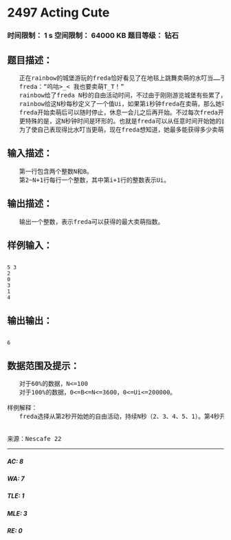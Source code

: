 # 2497 Acting Cute   
### 时间限制： 1 s     空间限制： 64000 KB     题目等级： 钻石  
## 题目描述：  

<pre>
　　正在rainbow的城堡游玩的freda恰好看见了在地毯上跳舞卖萌的水叮当……于是……  
　　freda：“呜咕>_< 我也要卖萌T_T！”
　　rainbow给了freda N秒的自由活动时间，不过由于刚刚游览城堡有些累了，freda只想花B秒的时间来卖萌，剩下的时间她要在rainbow的城堡里睡个好觉好好休息一下。  
　　rainbow给这N秒每秒定义了一个值Ui，如果第i秒钟freda在卖萌，那么她可以获得Ui点卖萌指数lala~  
　　freda开始卖萌后可以随时停止，休息一会儿之后再开始。不过每次freda开始卖萌时，都需要1秒来准备= =，这一秒是不能获得卖萌指数的。当然，freda卖萌和准备的总时间不能超过B。  
　　更特殊的是，这N秒钟时间是环形的。也就是freda可以从任意时间开始她的自由活动并持续N秒。  
　　为了使自己表现得比水叮当更萌，现在freda想知道，她最多能获得多少卖萌指数呢？
</pre>
  
  
## 输入描述：  

<pre>
　　第一行包含两个整数N和B。  
　　第2~N+1行每行一个整数，其中第i+1行的整数表示Ui。
</pre>
  
  
## 输出描述：  

<pre>
　　输出一个整数，表示freda可以获得的最大卖萌指数。
</pre>
  
  
## 样例输入：  

<pre><code>
5 3  
2  
0  
3  
1  
4
</code></pre>
  
  
## 输出输出：  

<pre><code>
6
</code></pre>
  
  
## 数据范围及提示：  

<pre>
　　对于60%的数据，N<=100  
　　对于100%的数据，0<=B<=N<=3600，0<=Ui<=200000。  
  
样例解释：  
　　freda选择从第2秒开始她的自由活动，持续N秒（2、3、4、5、1）。第4秒开始准备，第5、1秒卖萌（时间是环形的），获得2+4=6点卖萌指数。
  

来源：Nescafe 22
</pre>
  
  
***  

##### AC: 8  
##### WA: 7  
##### TLE: 1  
##### MLE: 3  
##### RE: 0  
